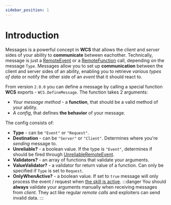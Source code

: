```yaml
---
sidebar_position: 1
---
```


# Introduction

Messages is a powerful concept in **WCS** that allows the *client* and *server* sides of your ability to **communicate** between eachother.
Technically, message is just a [RemoteEvent](https://create.roblox.com/docs/scripting/events/remote) or a [RemoteFunction](https://create.roblox.com/docs/scripting/events/remote) call,
depending on the message `Type`. Messages allow you to set up **communication** between the client and server sides of an ability, enabling you to retrieve *various types of data* or notify the other side of an *event* that it should react to.

From version `2.0.0` you can define a message by calling a special function **WCS** exports - `WCS.DefineMessage`.
The function takes 2 arguments:
* *Your message method* - a **function**, that should be a valid method of your ability.
* *A config*, that defines **the behavior** of your message.

The config consists of:
* **Type** - can be `"Event"` or `"Request"`.
* **Destination** - can be `"Server"` or `"Client"`. Determines where you're *sending* message to.
* **Unreliable?** - a boolean value. If the type is `"Event"`, determines if should be fired through [UnreliableRemoteEvent](https://create.roblox.com/docs/reference/engine/classes/UnreliableRemoteEvent).
* **Validators?** - an array of functions that validate your arguments.
* **ValueValidator?** - a validator for return value of a function. Can only be specified if `Type` is set to `Request`.
* **OnlyWhenActive?** - a boolean value. If set to `true` message will only process the event / request when [the skill is active](../skills/state.md).
:::danger
You should **always** validate your arguments manually when receiving messages from *client*. They act like regular *remote calls* and exploiters can send invalid data.
:::
